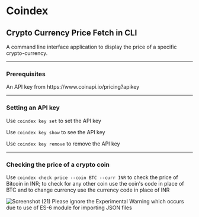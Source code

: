 # Coindex
<h2>Crypto Currency Price Fetch in CLI</h2>

<p>A command line interface application to display the price of a specific crypto-currency.</p>

<hr>
<h3> Prerequisites </h3>
<p> An API key from https://www.coinapi.io/pricing?apikey </p>

<hr>
<h3> Setting an API key </h3>
 <p> Use <code>coindex key set</code> to set the API key</p>
 <p> Use <code>coindex key show</code> to see the API key</p>
 <p> Use <code>coindex key remove</code> to remove the API key</p>
 
 <hr>
 <h3> Checking the price of a crypto coin </h3>
 <p> Use <code>coindex check price --coin BTC --curr INR</code> to check the price of Bitcoin in INR; to check for any other coin use the coin's code in place of BTC
 and to change currency use the currency code in place of INR</p>
 
 
![Screenshot (21)](https://user-images.githubusercontent.com/96348217/191071829-2bf5bcdc-b09d-4918-baa7-7158cce27225.png)
<fn>Please ignore the Experimental Warning which occurs due to use of ES-6 module for importing JSON files </fn>
